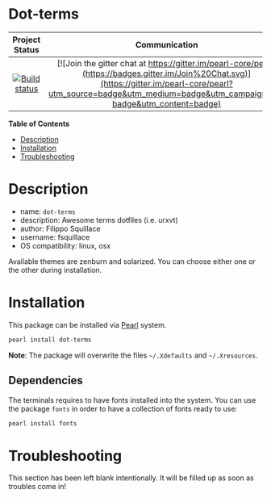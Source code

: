 Dot-terms
=====

|Project Status|Communication|
|:-----------:|:-----------:|
|[![Build status](https://api.travis-ci.org/pearl-hub/dot-terms.png?branch=master)](https://travis-ci.org/pearl-hub/dot-terms) | [![Join the gitter chat at https://gitter.im/pearl-core/pearl](https://badges.gitter.im/Join%20Chat.svg)](https://gitter.im/pearl-core/pearl?utm_source=badge&utm_medium=badge&utm_campaign=pr-badge&utm_content=badge) |

**Table of Contents**
- [Description](#description)
- [Installation](#installation)
- [Troubleshooting](#troubleshooting)

Description
===========

- name: `dot-terms`
- description: Awesome terms dotfiles (i.e. urxvt)
- author: Filippo Squillace
- username: fsquillace
- OS compatibility: linux, osx

Available themes are zenburn and solarized. You can choose either one or the other during installation.

Installation
============
This package can be installed via [Pearl](https://github.com/pearl-core/pearl) system.

```sh
pearl install dot-terms
```

**Note**: The package will overwrite the files `~/.Xdefaults` and `~/.Xresources`.

Dependencies
------------
The terminals requires to have fonts installed into the system.
You can use the package `fonts` in order to have a collection of fonts ready to use:

```sh
pearl install fonts
```

Troubleshooting
===============
This section has been left blank intentionally.
It will be filled up as soon as troubles come in!
